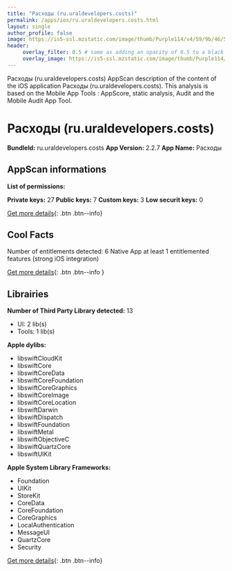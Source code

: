```yaml
---
title: "Расходы (ru.uraldevelopers.costs)"
permalink: /apps/ios/ru.uraldevelopers.costs.html
layout: single
author_profile: false
image: https://is5-ssl.mzstatic.com/image/thumb/Purple114/v4/59/9b/46/599b46d4-3b43-54dc-5118-8cd53f7828e2/AppIcon-0-0-1x_U007emarketing-0-0-0-10-0-0-sRGB-0-0-0-GLES2_U002c0-512MB-85-220-0-0.png/512x512bb.jpg
header: 
     overlay_filter: 0.5 # same as adding an opacity of 0.5 to a black background
     overlay_image: https://is5-ssl.mzstatic.com/image/thumb/Purple114/v4/59/9b/46/599b46d4-3b43-54dc-5118-8cd53f7828e2/AppIcon-0-0-1x_U007emarketing-0-0-0-10-0-0-sRGB-0-0-0-GLES2_U002c0-512MB-85-220-0-0.png/512x512bb.jpg
---
```

Расходы (ru.uraldevelopers.costs) AppScan description of the content of the iOS application Расходы (ru.uraldevelopers.costs). This analysis is based on the Mobile App Tools : AppScore, static analysis, Audit and the Mobile Audit App Tool.

# Расходы (ru.uraldevelopers.costs)

**BundleId:** ru.uraldevelopers.costs
**App Version:** 2.2.7
**App Name:** Расходы


## AppScan informations 

**List of permissions:** 
  
  
**Private keys:** 27
**Public keys:** 7
**Custom keys:** 3
**Low securit keys:** 0
  
[Get more details](/pricing.html){: .btn .btn--info}

## Cool Facts

Number of entitlements detected: 6
Native App
at least 1 entitlemented features (strong iOS integration)
  
[Get more details](/pricing.html){: .btn .btn--info }

## Librairies 
**Number of Third Party Library detected:** 13
- UI: 2 lib(s)
- Tools: 1 lib(s)


**Apple dylibs:**
- libswiftCloudKit
- libswiftCore
- libswiftCoreData
- libswiftCoreFoundation
- libswiftCoreGraphics
- libswiftCoreImage
- libswiftCoreLocation
- libswiftDarwin
- libswiftDispatch
- libswiftFoundation
- libswiftMetal
- libswiftObjectiveC
- libswiftQuartzCore
- libswiftUIKit


**Apple System Library Frameworks:**
- Foundation
- UIKit
- StoreKit
- CoreData
- CoreFoundation
- CoreGraphics
- LocalAuthentication
- MessageUI
- QuartzCore
- Security


  
[Get more details](/pricing.html){: .btn .btn--info}

